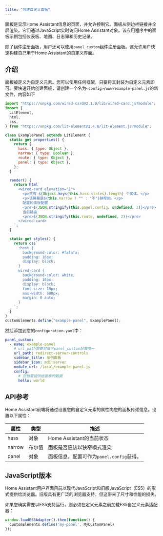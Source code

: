 ```yaml
---
title: "创建自定义面板"
---
```


面板是显示Home Assistant信息的页面，并允许控制它。面板从侧边栏链接并全屏渲染。它们通过JavaScript实时访问Home Assistant对象。该应用程序中的面板示例包括仪表板、地图、日志簿和历史记录。

除了组件注册面板，用户还可以使用`panel_custom`组件注册面板。这允许用户快速构建自己用于Home Assistant的自定义界面。

## 介绍

面板被定义为自定义元素。您可以使用任何框架，只要将其封装为自定义元素即可。要快速开始创建面板，请创建一个名为`<config>/www/example-panel.js`的新文件，内容如下

```js
import "https://unpkg.com/wired-card@2.1.0/lib/wired-card.js?module";
import {
  LitElement,
  html,
  css,
} from "https://unpkg.com/lit-element@2.4.0/lit-element.js?module";

class ExamplePanel extends LitElement {
  static get properties() {
    return {
      hass: { type: Object },
      narrow: { type: Boolean },
      route: { type: Object },
      panel: { type: Object },
    };
  }

  render() {
    return html`
      <wired-card elevation="2">
        <p>共有 ${Object.keys(this.hass.states).length} 个实体。</p>
        <p>该屏幕是${this.narrow ? "" : "不"}狭窄的。</p>
        配置的面板配置
        <pre>${JSON.stringify(this.panel.config, undefined, 2)}</pre>
        当前路由
        <pre>${JSON.stringify(this.route, undefined, 2)}</pre>
      </wired-card>
    `;
  }

  static get styles() {
    return css`
      :host {
        background-color: #fafafa;
        padding: 16px;
        display: block;
      }
      wired-card {
        background-color: white;
        padding: 16px;
        display: block;
        font-size: 18px;
        max-width: 600px;
        margin: 0 auto;
      }
    `;
  }
}
customElements.define("example-panel", ExamplePanel);
```

然后添加到您的`configuration.yaml`中：

```yaml
panel_custom:
  - name: example-panel
    # url_path需要对每个panel_custom配置唯一
    url_path: redirect-server-controls
    sidebar_title: 示例面板
    sidebar_icon: mdi:server
    module_url: /local/example-panel.js
    config:
      # 您想要提供给面板的数据
      hello: world
```

## API参考

Home Assistant前端将通过设置您的自定义元素的属性向您的面板传递信息。设置以下属性：

| 属性      | 类型      | 描述
| --------- | --------- | -----------
| hass      | 对象      | Home Assistant的当前状态
| narrow    | 布尔值    | 面板是否应该以狭窄模式渲染
| panel     | 对象      | 面板信息。配置可作为`panel.config`获得。

## JavaScript版本

Home Assistant用户界面目前以现代JavaScript和旧版JavaScript（ES5）的形式提供给浏览器。旧版具有更广泛的浏览器支持，但这带来了尺寸和性能的损失。

如果您确实需要以ES5支持运行，则必须在定义元素之前加载ES5自定义元素适配器：

```javascript
window.loadES5Adapter().then(function() {
  customElements.define('my-panel', MyCustomPanel)
});
